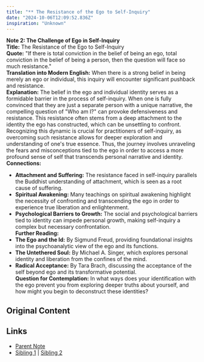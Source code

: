 ```yaml
---
title: "** The Resistance of the Ego to Self-Inquiry"
date: "2024-10-06T12:09:52.836Z"
inspiration: "Unknown"
---
```


  
**Note 2: The Challenge of Ego in Self-Inquiry**  
**Title:** The Resistance of the Ego to Self-Inquiry  
**Quote:** "If there is total conviction in the belief of being an ego, total conviction in the belief of being a person, then the question will face so much resistance."  
**Translation into Modern English:** When there is a strong belief in being merely an ego or individual, this inquiry will encounter significant pushback and resistance.  
**Explanation:** The belief in the ego and individual identity serves as a formidable barrier in the process of self-inquiry. When one is fully convinced that they are just a separate person with a unique narrative, the compelling question of "Who am I?" can provoke defensiveness and resistance. This resistance often stems from a deep attachment to the identity the ego has constructed, which can be unsettling to confront. Recognizing this dynamic is crucial for practitioners of self-inquiry, as overcoming such resistance allows for deeper exploration and understanding of one's true essence. Thus, the journey involves unraveling the fears and misconceptions tied to the ego in order to access a more profound sense of self that transcends personal narrative and identity.  
**Connections:**  
- **Attachment and Suffering:** The resistance faced in self-inquiry parallels the Buddhist understanding of attachment, which is seen as a root cause of suffering.  
- **Spiritual Awakening:** Many teachings on spiritual awakening highlight the necessity of confronting and transcending the ego in order to experience true liberation and enlightenment.  
- **Psychological Barriers to Growth:** The social and psychological barriers tied to identity can impede personal growth, making self-inquiry a complex but necessary confrontation.  
**Further Reading:**  
- **The Ego and the Id:** By Sigmund Freud, providing foundational insights into the psychoanalytic view of the ego and its functions.  
- **The Untethered Soul:** By Michael A. Singer, which explores personal identity and liberation from the confines of the mind.  
- **Radical Acceptance:** By Tara Brach, discussing the acceptance of the self beyond ego and its transformative potential.  
**Question for Contemplation:** In what ways does your identification with the ego prevent you from exploring deeper truths about yourself, and how might you begin to deconstruct these identities?  



## Original Content



## Links

- [Parent Note](/parent-note.md)
- [Sibling 1](/zettel1.md) | [Sibling 2](/zettel2.md)
